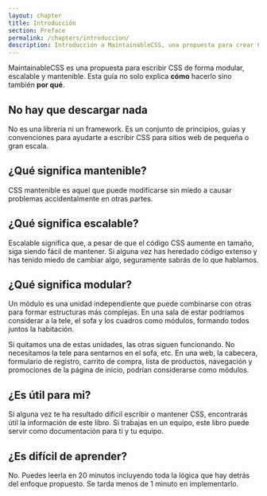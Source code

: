 ```yaml
---
layout: chapter
title: Introducción
section: Preface
permalink: /chapters/introduccion/
description: Introducción a MaintainableCSS, una propuesta para crear CSS modular, escalable y mantenible.
---
```


MaintainableCSS es una propuesta para escribir CSS de forma modular, escalable y mantenible. Esta guía no solo explica **cómo** hacerlo sino también **por qué**.

## No hay que descargar nada

No es una librería ni un framework. Es un conjunto de principios, guías y convenciones para ayudarte a escribir CSS para sitios web de pequeña o gran escala.

## ¿Qué significa mantenible?

CSS mantenible es aquel que puede modificarse sin miedo a causar problemas accidentalmente en otras partes.

## ¿Qué significa escalable?

Escalable significa que, a pesar de que el código CSS aumente en tamaño, siga siendo fácil de mantener. Si alguna vez has heredado código extenso y has tenido miedo de cambiar algo, seguramente sabrás de lo que hablamos.

## ¿Qué significa modular?

Un módulo es una unidad independiente que puede combinarse con otras para formar estructuras más complejas. En una sala de estar podríamos considerar a la tele, el sofa y los cuadros como módulos, formando todos juntos la habitación.

Si quitamos una de estas unidades, las otras siguen funcionando. No necesitamos la tele para sentarnos en el sofa, etc. En una web, la cabecera, formulario de registro, carrito de compra, lista de productos, navegación y promociones de la página de inicio, podrían considerarse como módulos.

## ¿Es útil para mi?

Si alguna vez te ha resultado difícil escribir o mantener CSS, encontrarás útil la información de este libro. Si trabajas en un equipo, este libro puede servir como documentación para ti y tu equipo.

## ¿Es difícil de aprender?

No. Puedes leerla en 20 minutos incluyendo toda la lógica que hay detrás del enfoque propuesto. Se tarda menos de 1 minuto en implementarlo.
